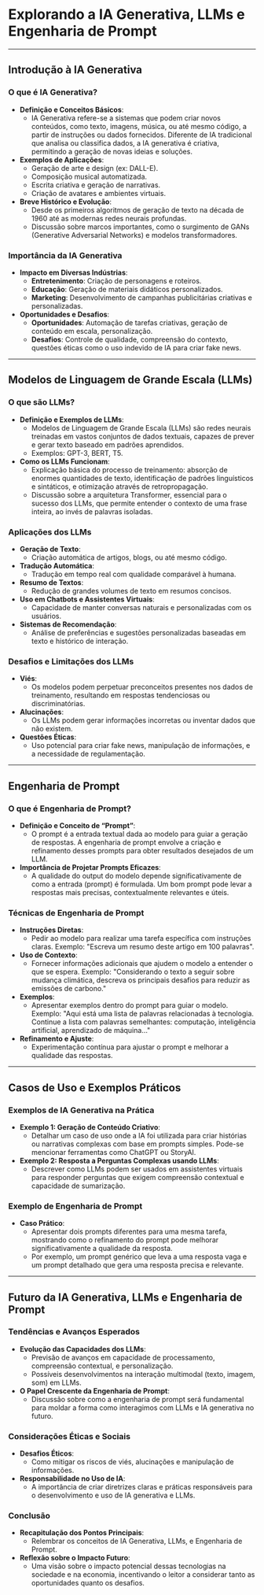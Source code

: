 # **Explorando a IA Generativa, LLMs e Engenharia de Prompt**

---

## **Introdução à IA Generativa**

### **O que é IA Generativa?**

- **Definição e Conceitos Básicos**:
    - IA Generativa refere-se a sistemas que podem criar novos conteúdos, como texto, imagens, música, ou até mesmo código, a partir de instruções ou dados fornecidos. Diferente de IA tradicional que analisa ou classifica dados, a IA generativa é criativa, permitindo a geração de novas ideias e soluções.
- **Exemplos de Aplicações**:
    - Geração de arte e design (ex: DALL-E).
    - Composição musical automatizada.
    - Escrita criativa e geração de narrativas.
    - Criação de avatares e ambientes virtuais.
- **Breve Histórico e Evolução**:
    - Desde os primeiros algoritmos de geração de texto na década de 1960 até as modernas redes neurais profundas.
    - Discussão sobre marcos importantes, como o surgimento de GANs (Generative Adversarial Networks) e modelos transformadores.

### **Importância da IA Generativa**

- **Impacto em Diversas Indústrias**:
    - **Entretenimento**: Criação de personagens e roteiros.
    - **Educação**: Geração de materiais didáticos personalizados.
    - **Marketing**: Desenvolvimento de campanhas publicitárias criativas e personalizadas.
- **Oportunidades e Desafios**:
    - **Oportunidades**: Automação de tarefas criativas, geração de conteúdo em escala, personalização.
    - **Desafios**: Controle de qualidade, compreensão do contexto, questões éticas como o uso indevido de IA para criar fake news.

---

## **Modelos de Linguagem de Grande Escala (LLMs)**

### **O que são LLMs?**

- **Definição e Exemplos de LLMs**:
    - Modelos de Linguagem de Grande Escala (LLMs) são redes neurais treinadas em vastos conjuntos de dados textuais, capazes de prever e gerar texto baseado em padrões aprendidos.
    - Exemplos: GPT-3, BERT, T5.
- **Como os LLMs Funcionam**:
    - Explicação básica do processo de treinamento: absorção de enormes quantidades de texto, identificação de padrões linguísticos e sintáticos, e otimização através de retropropagação.
    - Discussão sobre a arquitetura Transformer, essencial para o sucesso dos LLMs, que permite entender o contexto de uma frase inteira, ao invés de palavras isoladas.

### **Aplicações dos LLMs**

- **Geração de Texto**:
    - Criação automática de artigos, blogs, ou até mesmo código.
- **Tradução Automática**:
    - Tradução em tempo real com qualidade comparável à humana.
- **Resumo de Textos**:
    - Redução de grandes volumes de texto em resumos concisos.
- **Uso em Chatbots e Assistentes Virtuais**:
    - Capacidade de manter conversas naturais e personalizadas com os usuários.
- **Sistemas de Recomendação**:
    - Análise de preferências e sugestões personalizadas baseadas em texto e histórico de interação.

### **Desafios e Limitações dos LLMs**

- **Viés**:
    - Os modelos podem perpetuar preconceitos presentes nos dados de treinamento, resultando em respostas tendenciosas ou discriminatórias.
- **Alucinações**:
    - Os LLMs podem gerar informações incorretas ou inventar dados que não existem.
- **Questões Éticas**:
    - Uso potencial para criar fake news, manipulação de informações, e a necessidade de regulamentação.

---

## **Engenharia de Prompt**

### **O que é Engenharia de Prompt?**

- **Definição e Conceito de “Prompt”**:
    - O prompt é a entrada textual dada ao modelo para guiar a geração de respostas. A engenharia de prompt envolve a criação e refinamento desses prompts para obter resultados desejados de um LLM.
- **Importância de Projetar Prompts Eficazes**:
    - A qualidade do output do modelo depende significativamente de como a entrada (prompt) é formulada. Um bom prompt pode levar a respostas mais precisas, contextualmente relevantes e úteis.

### **Técnicas de Engenharia de Prompt**

- **Instruções Diretas**:
    - Pedir ao modelo para realizar uma tarefa específica com instruções claras. Exemplo: "Escreva um resumo deste artigo em 100 palavras".
- **Uso de Contexto**:
    - Fornecer informações adicionais que ajudem o modelo a entender o que se espera. Exemplo: "Considerando o texto a seguir sobre mudança climática, descreva os principais desafios para reduzir as emissões de carbono."
- **Exemplos**:
    - Apresentar exemplos dentro do prompt para guiar o modelo. Exemplo: "Aqui está uma lista de palavras relacionadas à tecnologia. Continue a lista com palavras semelhantes: computação, inteligência artificial, aprendizado de máquina..."
- **Refinamento e Ajuste**:
    - Experimentação contínua para ajustar o prompt e melhorar a qualidade das respostas.

---

## **Casos de Uso e Exemplos Práticos**

### **Exemplos de IA Generativa na Prática**

- **Exemplo 1: Geração de Conteúdo Criativo**:
    - Detalhar um caso de uso onde a IA foi utilizada para criar histórias ou narrativas complexas com base em prompts simples. Pode-se mencionar ferramentas como ChatGPT ou StoryAI.
- **Exemplo 2: Resposta a Perguntas Complexas usando LLMs**:
    - Descrever como LLMs podem ser usados em assistentes virtuais para responder perguntas que exigem compreensão contextual e capacidade de sumarização.

### **Exemplo de Engenharia de Prompt**

- **Caso Prático**:
    - Apresentar dois prompts diferentes para uma mesma tarefa, mostrando como o refinamento do prompt pode melhorar significativamente a qualidade da resposta.
    - Por exemplo, um prompt genérico que leva a uma resposta vaga e um prompt detalhado que gera uma resposta precisa e relevante.

---

## **Futuro da IA Generativa, LLMs e Engenharia de Prompt**

### **Tendências e Avanços Esperados**

- **Evolução das Capacidades dos LLMs**:
    - Previsão de avanços em capacidade de processamento, compreensão contextual, e personalização.
    - Possíveis desenvolvimentos na interação multimodal (texto, imagem, som) em LLMs.
- **O Papel Crescente da Engenharia de Prompt**:
    - Discussão sobre como a engenharia de prompt será fundamental para moldar a forma como interagimos com LLMs e IA generativa no futuro.

### **Considerações Éticas e Sociais**

- **Desafios Éticos**:
    - Como mitigar os riscos de viés, alucinações e manipulação de informações.
- **Responsabilidade no Uso de IA**:
    - A importância de criar diretrizes claras e práticas responsáveis para o desenvolvimento e uso de IA generativa e LLMs.

### **Conclusão**

- **Recapitulação dos Pontos Principais**:
    - Relembrar os conceitos de IA Generativa, LLMs, e Engenharia de Prompt.
- **Reflexão sobre o Impacto Futuro**:
    - Uma visão sobre o impacto potencial dessas tecnologias na sociedade e na economia, incentivando o leitor a considerar tanto as oportunidades quanto os desafios.
